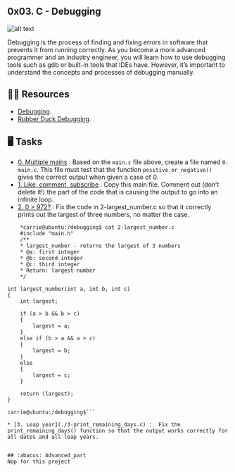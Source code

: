 ## 0x03. C - Debugging

![alt text](https://realpython.com/cdn-cgi/image/width=960,format=auto/https://files.realpython.com/media/Python-Debugging-With-Pdb_Watermarked.ca76b26fbe1c.jpg)

Debugging is the process of finding and fixing errors in software that prevents it from running correctly. As you become a more advanced programmer and an industry engineer, you will learn how to use debugging tools such as gdb or built-in tools that IDEs have. However, it’s important to understand the concepts and processes of debugging manually.

## :astronaut: Resources


- [Debugging](./https://en.wikipedia.org/wiki/Debugging).
- [Rubber Duck Debugging](https://www.thoughtfulcode.com/rubber-duck-debugging-psychology/).

## :desktop_computer:  Tasks

* [0. Multiple mains](./0-main.c) : Based on the `main.c` file above, create a file named `0-main.c`. This file must test that the function `positive_or_negative()` gives the correct output when given a case of 0.
* [1. Like, comment, subscribe](./1-main.c) : Copy this main file. Comment out (don’t delete it!) the part of the code that is causing the output to go into an infinite loop.
* [2. 0 > 972?](./2-largest_number.c) : Fix the code in 2-largest_number.c so that it correctly prints out the largest of three numbers, no matter the case.

```
	*carrie@ubuntu:/debugging$ cat 2-largest_number.c
	#include "main.h"
	/**
 	* largest_number - returns the largest of 3 numbers
 	* @a: first integer
 	* @b: second integer
 	* @c: third integer
 	* Return: largest number
 	*/

int largest_number(int a, int b, int c)
{
    int largest;

    if (a > b && b > c)
    {
        largest = a;
    }
    else if (b > a && a > c)
    {
        largest = b;
    }
    else
    {
        largest = c;
    }

    return (largest);
}

carrie@ubuntu:/debugging$``` 

* [3. Leap year](./3-print_remaining_days.c) :  Fix the print_remaining_days() function so that the output works correctly for all dates and all leap years.


## :abacus: Advanced_part
Nop for this project
